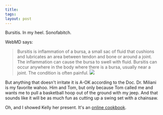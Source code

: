 ```yaml
---
title:  
tags: 
layout: post
---
```

Bursitis. In my heel.  Sonofabitch.







WebMD says:<blockquote> Bursitis is inflammation of a bursa, a small sac of fluid that cushions and lubricates an area between tendon and bone or around a joint. The inflammation can cause the bursa to swell with fluid. Bursitis can occur anywhere in the body where there is a bursa, usually near a joint. The condition is often painful. <a href="http://my.webmd.com/hw/health_guide_atoz/tn3727.asp?lastselectedguid={5FE84E90-BC77-4056-A91C-9531713CA348}" border="0"><img src="http://photos.fuzzymonk.com/blog/image/595/bursa.jpg" class="center" /></a></blockquote>But anything that doesn't irritate it is A-OK according to the Doc.  Dr. Miliani is my favorite wahoo.  Him and Tom, but only because Tom called me and wants me to pull a basketball hoop out of the ground with my jeep.  And that sounds like it will be as much fun as cutting up a swing set with a chainsaw. 







Oh, and I showed Kelly her present.  It's an <a href="http://www.fuzzymonk.com/chris/cookbook/">online cookbook</a>.




